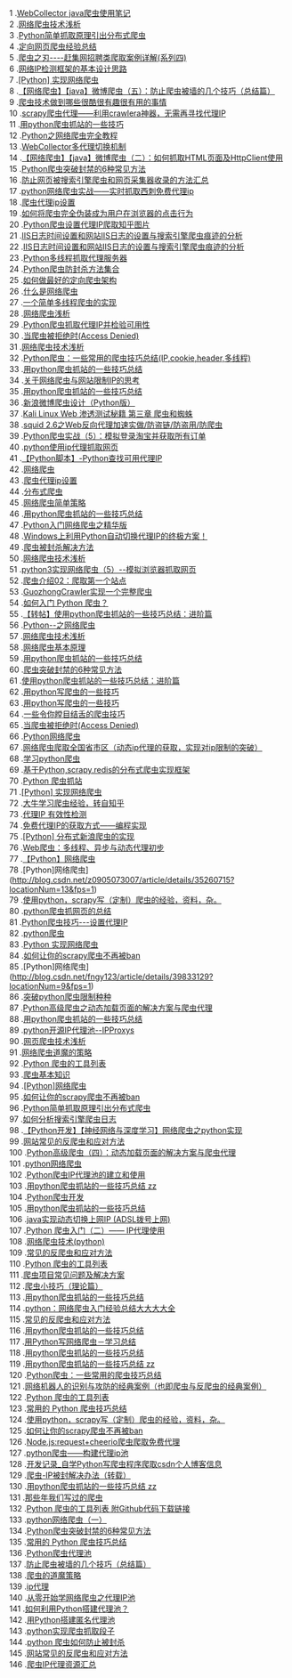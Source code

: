 1 .[WebCollector java爬虫使用笔记](http://blog.csdn.net/whos2002110/article/details/42773081?locationNum=15&fps=1)  
2 .[网络爬虫技术浅析](http://blog.csdn.net/lgfeng218/article/details/7880802?locationNum=1&fps=1)  
3 .[Python简单抓取原理引出分布式爬虫](http://blog.csdn.net/u013896457/article/details/21335245?locationNum=4&fps=1)  
4 .[定向网页爬虫经验总结](http://blog.csdn.net/xiewenbo/article/details/51154177?locationNum=13&fps=1)  
5 .[爬虫之刃----赶集网招聘类爬取案例详解(系列四)](http://blog.csdn.net/guzhenping/article/details/52144970?locationNum=10&fps=1)  
6 .[网络IP检测框架的基本设计思路](http://blog.csdn.net/MONKEY_D_MENG/article/details/6177765?locationNum=1&fps=1)  
7 .[[Python] 实现网络爬虫](http://blog.csdn.net/u010415792/article/details/8916557?locationNum=9&fps=1)  
8 .[【网络爬虫】【java】微博爬虫（五）：防止爬虫被墙的几个技巧（总结篇）](http://blog.csdn.net/DianaCody/article/details/39717825?locationNum=7&fps=1)  
9 .[爬虫技术做到哪些很酷很有趣很有用的事情](http://blog.csdn.net/screaming/article/details/50921900?locationNum=5&fps=1)  
10 .[scrapy爬虫代理——利用crawlera神器，无需再寻找代理IP](http://blog.csdn.net/xiao4816/article/details/50650075?locationNum=3&fps=1)  
11 .[用python爬虫抓站的一些技巧](http://blog.csdn.net/zhanghaipeng1989/article/details/40828377?locationNum=12&fps=1)  
12 .[Python之网络爬虫完全教程](http://blog.csdn.net/roler_/article/details/37964371?locationNum=5&fps=1)  
13 .[WebCollector多代理切换机制](http://blog.csdn.net/AJAXHu/article/details/45291991?locationNum=6&fps=1)  
14 .[【网络爬虫】【java】微博爬虫（二）：如何抓取HTML页面及HttpClient使用](http://blog.csdn.net/DianaCody/article/details/39695285?locationNum=6&fps=1)  
15 .[Python爬虫突破封禁的6种常见方法](http://blog.csdn.net/offbye/article/details/52235139?locationNum=6&fps=1)  
16 .[防止网页被搜索引擎爬虫和网页采集器收录的方法汇总](http://blog.csdn.net/softwave/article/details/5719733?locationNum=15&fps=1)  
17 .[python网络爬虫实战——实时抓取西刺免费代理ip](http://blog.csdn.net/xingkongtianyuzhao/article/details/45937455?locationNum=14&fps=1)  
18 .[爬虫代理ip设置](http://blog.csdn.net/zhoujianfeng3/article/details/21398967?locationNum=14&fps=1)  
19 .[如何将爬虫完全伪装成为用户在浏览器的点击行为](http://blog.csdn.net/wang1144/article/details/39378909?locationNum=11&fps=1)  
20 .[Python爬虫设置代理IP爬取知乎图片](http://blog.csdn.net/Enter_/article/details/52374507?locationNum=12&fps=1)  
21 .[IIS日志时间设置和网站IIS日志的设置与搜索引擎爬虫痕迹的分析](http://blog.csdn.net/lhl62411570/article/details/8114927?locationNum=14&fps=1)  
22 .[IIS日志时间设置和网站IIS日志的设置与搜索引擎爬虫痕迹的分析](http://blog.csdn.net/lhl62411570/article/details/8114927?locationNum=7&fps=1)  
23 .[Python多线程抓取代理服务器](http://blog.csdn.net/donglynn/article/details/45578661?locationNum=10&fps=1)  
24 .[Python爬虫防封杀方法集合](http://blog.csdn.net/MrLevo520/article/details/52397305?locationNum=2&fps=1)  
25 .[如何做最好的定向爬虫架构](http://blog.csdn.net/u012572945/article/details/44521111?locationNum=9&fps=1)  
26 .[什么是网络爬虫](http://blog.csdn.net/wo084892199/article/details/7332486?locationNum=5&fps=1)  
27 .[一个简单多线程爬虫的实现](http://blog.csdn.net/apple_boys/article/details/26879675?locationNum=12&fps=1)  
28 .[网络爬虫浅析](http://blog.csdn.net/hi_software/article/details/7635692?locationNum=5&fps=1)  
29 .[Python爬虫抓取代理IP并检验可用性](http://blog.csdn.net/lukaishilong/article/details/51900460?locationNum=3&fps=1)  
30 .[当爬虫被拒绝时(Access Denied)](http://blog.csdn.net/Tlife/article/details/18950297?locationNum=2&fps=1)  
31 .[网络爬虫技术浅析](http://blog.csdn.net/wolenski/article/details/7969430?locationNum=14&fps=1)  
32 .[Python爬虫：一些常用的爬虫技巧总结(IP,cookie,header,多线程)](http://blog.csdn.net/sherri_du/article/details/51433567?locationNum=4&fps=1)  
33 .[用python爬虫抓站的一些技巧总结](http://blog.csdn.net/adwfcu/article/details/7654385?locationNum=2&fps=1)  
34 .[关于网络爬虫与网站限制IP的思考](http://blog.csdn.net/yhzhang1016/article/details/18304185?locationNum=10&fps=1)  
35 .[用python爬虫抓站的一些技巧总结](http://blog.csdn.net/yatere/article/details/6595567?locationNum=3&fps=1)  
36 .[新浪微博爬虫设计（Python版）](http://blog.csdn.net/xiaotianlan/article/details/41007275?locationNum=5&fps=1)  
37 .[Kali Linux Web 渗透测试秘籍 第三章 爬虫和蜘蛛](http://blog.csdn.net/wizardforcel/article/details/52818774?locationNum=11&fps=1)  
38 .[squid 2.6之Web反向代理加速实做/防盗链/防盗用/防爬虫](http://blog.csdn.net/chinalinuxzend/article/details/1783020?locationNum=10&fps=1)  
39 .[Python爬虫实战（5）：模拟登录淘宝并获取所有订单](http://blog.csdn.net/GarfieldEr007/article/details/50574984?locationNum=6&fps=1)  
40 .[python使用ip代理抓取网页](http://blog.csdn.net/qq_29883591/article/details/52016802?locationNum=2&fps=1)  
41 .[【Python脚本】-Python查找可用代理IP](http://blog.csdn.net/Kevin_zhai/article/details/52204702?locationNum=10&fps=1)  
42 .[网络爬虫](http://blog.csdn.net/jiaotianwulai/article/details/6493019?locationNum=8&fps=1)  
43 .[爬虫代理ip设置](http://blog.csdn.net/napoleonjk/article/details/41743495?locationNum=13&fps=1)  
44 .[分布式爬虫](http://blog.csdn.net/qq632683582/article/details/52422234?locationNum=1&fps=1)  
45 .[网络爬虫简单策略](http://blog.csdn.net/ronghua_liu/article/details/8105379?locationNum=4&fps=1)  
46 .[用python爬虫抓站的一些技巧总结](http://blog.csdn.net/Mchange/article/details/8241889?locationNum=3&fps=1)  
47 .[Python入门网络爬虫之精华版](http://blog.csdn.net/lining0806/article/details/47778825?locationNum=13&fps=1)  
48 .[Windows上利用Python自动切换代理IP的终极方案！](http://blog.csdn.net/huludan/article/details/50930279?locationNum=2&fps=1)  
49 .[爬虫被封杀解决方法](http://blog.csdn.net/w5310335/article/details/48752623?locationNum=3&fps=1)  
50 .[网络爬虫技术浅析](http://blog.csdn.net/hongya1109110121/article/details/42403289?locationNum=12&fps=1)  
51 .[python3实现网络爬虫（5）--模拟浏览器抓取网页](http://blog.csdn.net/qq_29883591/article/details/53402116?locationNum=7&fps=1)  
52 .[爬虫介绍02：爬取第一个站点](http://blog.csdn.net/cg2580/article/details/51480924?locationNum=14&fps=1)  
53 .[GuozhongCrawler实现一个完整爬虫](http://blog.csdn.net/u012572945/article/details/45219265?locationNum=1&fps=1)  
54 .[如何入门 Python 爬虫？](http://blog.csdn.net/wakice/article/details/50668204?locationNum=11&fps=1)  
55 .[【转帖】使用python爬虫抓站的一些技巧总结：进阶篇](http://blog.csdn.net/u012328712/article/details/46471247?locationNum=3&fps=1)  
56 .[Python--之网络爬虫](http://blog.csdn.net/meilikafei/article/details/44749965?locationNum=10&fps=1)  
57 .[网络爬虫技术浅析](http://blog.csdn.net/liangzhao_jay/article/details/16968613?locationNum=13&fps=1)  
58 .[网络爬虫基本原理](http://blog.csdn.net/wenzhibinbin_pt/article/details/8237997?locationNum=10&fps=1)  
59 .[用python爬虫抓站的一些技巧总结](http://blog.csdn.net/starstarstone/article/details/7968303?locationNum=6&fps=1)  
60 .[爬虫突破封禁的6种常见方法](http://blog.csdn.net/WHACKW/article/details/51512563?locationNum=5&fps=1)  
61 .[使用python爬虫抓站的一些技巧总结：进阶篇](http://blog.csdn.net/zhenxino8/article/details/43152075?locationNum=5&fps=1)  
62 .[用python写爬虫的一些技巧](http://blog.csdn.net/celte/article/details/27208061?locationNum=6&fps=1)  
63 .[用python写爬虫的一些技巧](http://blog.csdn.net/atupal/article/details/8458935?locationNum=7&fps=1)  
64 .[一些令你瞠目结舌的爬虫技巧](http://blog.csdn.net/oMingZi12345678/article/details/51292552?locationNum=2&fps=1)  
65 .[当爬虫被拒绝时(Access Denied)](http://blog.csdn.net/wenzhibinbin_pt/article/details/8643689?locationNum=5&fps=1)  
66 .[Python网络爬虫](http://blog.csdn.net/wenyusuran/article/details/40583065?locationNum=10&fps=1)  
67 .[网络爬虫爬取全国省市区（动态ip代理的获取，实现对ip限制的突破）](http://blog.csdn.net/chen1chen2chen3/article/details/52152712?locationNum=1&fps=1)  
68 .[学习python爬虫](http://blog.csdn.net/suwenqiang2011/article/details/11949631?locationNum=8&fps=1)  
69 .[基于Python,scrapy,redis的分布式爬虫实现框架](http://blog.csdn.net/u014237185/article/details/48414209?locationNum=7&fps=1)  
70 .[Python 爬虫抓站](http://blog.csdn.net/zhou191954/article/details/8958138?locationNum=15&fps=1)  
71 .[[Python] 实现网络爬虫](http://blog.csdn.net/u010454729/article/details/21447567?locationNum=14&fps=1)  
72 .[大牛学习爬虫经验，转自知乎](http://blog.csdn.net/qq_17754181/article/details/45242917?locationNum=7&fps=1)  
73 .[代理IP 有效性检测](http://blog.csdn.net/Marksinoberg/article/details/54172773?locationNum=12&fps=1)  
74 .[免费代理IP的获取方式——编程实现](http://blog.csdn.net/fhg12225/article/details/52538957?locationNum=7&fps=1)  
75 .[[Python] 分布式新浪爬虫的实现](http://blog.csdn.net/u014595019/article/details/50351108?locationNum=2&fps=1)  
76 .[Web爬虫：多线程、异步与动态代理初步](http://blog.csdn.net/f777x0/article/details/51452838?locationNum=13&fps=1)  
77 .[【Python】网络爬虫](http://blog.csdn.net/u010002704/article/details/40724629?locationNum=8&fps=1)  
78 .[Python]网络爬虫](http://blog.csdn.net/z0905073007/article/details/35260715?locationNum=13&fps=1)  
79 .[使用python，scrapy写（定制）爬虫的经验，资料，杂。](http://blog.csdn.net/kezhen/article/details/44706245?locationNum=4&fps=1)  
80 .[python爬虫抓网页的总结](http://blog.csdn.net/u013741507/article/details/26283985?locationNum=15&fps=1)  
81 .[Python爬虫技巧---设置代理IP](http://blog.csdn.net/Lammonpeter/article/details/52917264?locationNum=4&fps=1)  
82 .[python爬虫](http://blog.csdn.net/aican_yu/article/details/8785881?locationNum=11&fps=1)  
83 .[Python 实现网络爬虫](http://blog.csdn.net/u014403008/article/details/41382999?locationNum=13&fps=1)  
84 .[如何让你的scrapy爬虫不再被ban](http://blog.csdn.net/oMingZi12345678/article/details/51292502?locationNum=4&fps=1)  
85 .[Python]网络爬虫](http://blog.csdn.net/fngy123/article/details/39833129?locationNum=9&fps=1)  
86 .[突破python爬虫限制种种](http://blog.csdn.net/pzlsun/article/details/24997645?locationNum=1&fps=1)  
87 .[Python高级爬虫之动态加载页面的解决方案与爬虫代理](http://blog.csdn.net/oMingZi12345678/article/details/51384807?locationNum=8&fps=1)  
88 .[用python爬虫抓站的一些技巧总结](http://blog.csdn.net/wangrengxing/article/details/8457354?locationNum=6&fps=1)  
89 .[python开源IP代理池--IPProxys](http://blog.csdn.net/qiye_/article/details/52837726?locationNum=8&fps=1)  
90 .[网页爬虫技术浅析](http://blog.csdn.net/lijixianglijixiang/article/details/53487996?locationNum=3&fps=1)  
91 .[网络爬虫道魔的策略](http://blog.csdn.net/shanzhizi/article/details/49277887?locationNum=3&fps=1)  
92 .[Python 爬虫的工具列表](http://blog.csdn.net/shanzhizi/article/details/52382010?locationNum=15&fps=1)  
93 .[爬虫基本知识](http://blog.csdn.net/han____shuai/article/details/50639256?locationNum=2&fps=1)  
94 .[[Python]网络爬虫](http://blog.csdn.net/hyfound/article/details/47662797?locationNum=1&fps=1)  
95 .[如何让你的scrapy爬虫不再被ban](http://blog.csdn.net/kk123a/article/details/47090853?locationNum=6&fps=1)  
96 .[Python简单抓取原理引出分布式爬虫](http://blog.csdn.net/junesk/article/details/39294173?locationNum=12&fps=1)  
97 .[如何分析搜索引擎爬虫日志](http://blog.csdn.net/enough_br/article/details/7228236?locationNum=11&fps=1)  
98 .[【Python开发】【神经网络与深度学习】网络爬虫之python实现](http://blog.csdn.net/LG1259156776/article/details/52600029?locationNum=9&fps=1)  
99 .[网站常见的反爬虫和应对方法](http://blog.csdn.net/bluejoe2000/article/details/50885190?locationNum=8&fps=1)  
100 .[Python高级爬虫（四）：动态加载页面的解决方案与爬虫代理](http://blog.csdn.net/qq_27446553/article/details/50770962?locationNum=1&fps=1)  
101 .[python网络爬虫](http://blog.csdn.net/fengsigaoju/article/details/48553753?locationNum=8&fps=1)  
102 .[Python爬虫IP代理池的建立和使用](http://blog.csdn.net/sinat_22594309/article/details/53444025?locationNum=9&fps=1)  
103 .[用python爬虫抓站的一些技巧总结 zz](http://blog.csdn.net/ling091/article/details/45075199?locationNum=6&fps=1)  
104 .[Python爬虫开发](http://blog.csdn.net/tonydandelion2014/article/details/51228091?locationNum=6&fps=1)  
105 .[用python爬虫抓站的一些技巧总结](http://blog.csdn.net/miaomiaodmiaomiao/article/details/47212745?locationNum=4&fps=1)  
106 .[java实现动态切换上网IP (ADSL拨号上网) ](http://blog.csdn.net/xiaomin1991222/article/details/50979934?locationNum=4&fps=1)  
107 .[Python 爬虫入门（二）—— IP代理使用](http://blog.csdn.net/liujiandu101/article/details/51902393?locationNum=12&fps=1)  
108 .[网络爬虫技术(python)](http://blog.csdn.net/u013785951/article/details/53259037?locationNum=7&fps=1)  
109 .[常见的反爬虫和应对方法](http://blog.csdn.net/zoubf/article/details/50805983?locationNum=9&fps=1)  
110 .[Python 爬虫的工具列表](http://blog.csdn.net/luomiwhy/article/details/49883145?locationNum=8&fps=1)  
111 .[爬虫项目常见问题及解决方案](http://blog.csdn.net/simon4545/article/details/52606774?locationNum=12&fps=1)  
112 .[爬虫小技巧（理论篇）](http://blog.csdn.net/wl812peter/article/details/50609921?locationNum=7&fps=1)  
113 .[用python爬虫抓站的一些技巧总结](http://blog.csdn.net/u014764946/article/details/38518111?locationNum=5&fps=1)  
114 .[python：网络爬虫入门经验总结大大大大全](http://blog.csdn.net/xu9392/article/details/51527104?locationNum=1&fps=1)  
115 .[常见的反爬虫和应对方法](http://blog.csdn.net/xiao4816/article/details/50650060?locationNum=10&fps=1)  
116 .[用python爬虫抓站的一些技巧总结](http://blog.csdn.net/wangrunjie1986/article/details/39990109?locationNum=10&fps=1)  
117 .[用Python写网络爬虫－学习总结](http://blog.csdn.net/tianmaxingkong_/article/details/53074637?locationNum=12&fps=1)  
118 .[用python爬虫抓站的一些技巧总结](http://blog.csdn.net/willhuo/article/details/49285495?locationNum=3&fps=1)  
119 .[用python爬虫抓站的一些技巧总结 zz](http://blog.csdn.net/shuangshui/article/details/40926171?locationNum=11&fps=1)  
120 .[Python爬虫：一些常用的爬虫技巧总结](http://blog.csdn.net/xiaolinzi007/article/details/51036228?locationNum=14&fps=1)  
121 .[网络机器人的识别与攻防的经典案例（也即爬虫与反爬虫的经典案例）](http://blog.csdn.net/qq_28367587/article/details/45920463?locationNum=1&fps=1)  
122 .[Python 爬虫的工具列表](http://blog.csdn.net/u012440684/article/details/50513413?locationNum=9&fps=1)  
123 .[常用的 Python 爬虫技巧总结](http://blog.csdn.net/play_chess_ITmanito/article/details/51812823?locationNum=2&fps=1)  
124 .[使用python，scrapy写（定制）爬虫的经验，资料，杂。](http://blog.csdn.net/newfayi/article/details/50337089?locationNum=13&fps=1)  
125 .[如何让你的scrapy爬虫不再被ban](http://blog.csdn.net/showhilllee/article/details/53261594?locationNum=9&fps=1)  
126 .[Node.js:request+cheerio爬虫爬取免费代理](http://blog.csdn.net/qq_30242609/article/details/52999710?locationNum=8&fps=1)  
127 .[python爬虫——构建代理ip池](http://blog.csdn.net/xu9392/article/details/52355897?locationNum=4&fps=1)  
128 .[开发记录_自学Python写爬虫程序爬取csdn个人博客信息](http://blog.csdn.net/hyfound/article/details/48294003?locationNum=11&fps=1)  
129 .[爬虫-IP被封解决办法（转载）](http://blog.csdn.net/superguy2014/article/details/52208681?locationNum=13&fps=1)  
130 .[用python爬虫抓站的一些技巧总结 zz](http://blog.csdn.net/hyfound/article/details/48294043?locationNum=9&fps=1)  
131 .[那些年我们写过的爬虫](http://blog.csdn.net/hj7jay/article/details/53184135?locationNum=8&fps=1)  
132 .[Python 爬虫的工具列表 附Github代码下载链接](http://blog.csdn.net/scdxmoe/article/details/53759881?locationNum=3&fps=1)  
133 .[python网络爬虫（一）](http://blog.csdn.net/hjhmpl123/article/details/52921020?locationNum=15&fps=1)  
134 .[Python爬虫突破封禁的6种常见方法](http://blog.csdn.net/I_peter/article/details/53693505?locationNum=14&fps=1)  
135 .[常用的 Python 爬虫技巧总结](http://blog.csdn.net/github_34457546/article/details/50999572?locationNum=15&fps=1)  
136 .[Python爬虫代理池](http://blog.csdn.net/oaa608868/article/details/53464529?locationNum=5&fps=1)  
137 .[防止爬虫被墙的几个技巧（总结篇）](http://blog.csdn.net/wbcg111/article/details/53572644?locationNum=14&fps=1)  
138 .[爬虫的道魔策略](http://blog.csdn.net/ccweb/article/details/51171529?locationNum=7&fps=1)  
139 .[ip代理](http://blog.csdn.net/lzp158869557/article/details/53520225?locationNum=4&fps=1)  
140 .[从零开始学网络爬虫之代理IP池](http://blog.csdn.net/lxmanutd/article/details/53517735?locationNum=11&fps=1)  
141 .[如何利用Python搭建代理池？](http://blog.csdn.net/qq_32506555/article/details/53439297?locationNum=15&fps=1)  
142 .[用Python搭建匿名代理池](http://blog.csdn.net/dirk2014/article/details/53727396?locationNum=15&fps=1)  
143 .[python实现爬虫抓取段子](http://blog.csdn.net/xqhadoop/article/details/52084843?locationNum=2&fps=1)  
144 .[python 爬虫如何防止被封杀](http://blog.csdn.net/sun215153/article/details/54288615?locationNum=9&fps=1)  
145 .[网站常见的反爬虫和应对方法](http://blog.csdn.net/Cristal_tina/article/details/53835260?locationNum=11&fps=1)  
146 .[爬虫IP代理资源汇总](http://blog.csdn.net/xiaobei16/article/details/54139760?locationNum=11&fps=1)  
